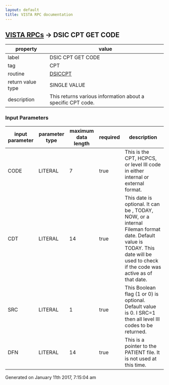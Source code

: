 ```yaml
---
layout: default
title: VISTA RPC documentation
---
```




## [VISTA RPCs](TableOfContent.md) &#8594; DSIC CPT GET CODE 

 property | value 
--- | --- 
 label | DSIC CPT GET CODE
 tag | CPT
 routine | [DSICCPT](http://code.osehra.org/dox/Routine_DSICCPT_source.html)
 return value type | SINGLE VALUE
 description | This returns various information about a specific CPT code.

### Input Parameters

| input parameter | parameter type | maximum data length | required | description | 
| --- | --- | --- | --- | --- | 
| CODE | LITERAL | 7 | true | This is the CPT, HCPCS, or level III code in either internal or external format. | 
| CDT | LITERAL | 14 | true | This date is optional.  It can be <null>, TODAY, NOW, or a internal Fileman format date.  Default value is TODAY.  This date will be used to check if the code was active as of that date. | 
| SRC | LITERAL | 1 | true | This Boolean flag (1 or 0) is optional.  Default value is 0.  I SRC=1 then all level III codes to be returned. | 
| DFN | LITERAL | 14 | true | This is a pointer to the PATIENT file.  It is not used at this time. | 




 Generated on January 11th 2017, 7:15:04 am